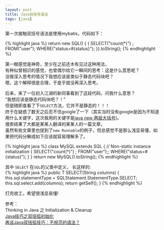 ```yaml
---
layout: post
title: Java双括号语法
tags: [java]
---
```


第一次接触双括号语法是使用mybatis，代码如下：

{% highlight java %}
return new SQL() { {
    SELECT("count(*)") ;
    FROM("user");
    WHERE("status=#{status}");
}}.toString();
{% endhighlight %}

第一眼感觉是神奇，至少在之前还木有见过这种用法，  
有种似曾相识的感觉，也曾偶尔给它一瞬间的思考：这是什么意思呢？   
没做深入思考的情况下我想应该是类似于静态代码块吧？  
嗯，这个解释很是合理，于是乎就没再深入思考。

后来，来了一位初入江湖的新同事看到了这段代码，问我什么意思？  
“我想应该是静态代码块吧？！”  
但是随即查看了下`SELECT`方法，它并不是静态的！！！  
终于在疑惑了数天之后忍不住google了一下（其实当时没有google是因为不知道用什么关键字，这次我用的关键字是[java new 两层大括号])。  
搜索结果了大都是某某人翻译的某某人的一篇文章，  
虽然有些文章里也提到了`new Runnable`的例子，但总感觉不是那么浅显易懂，如果把代码分解成如下应该就容易理解多了。

{% highlight java %}
class MySQL extends SQL {
    // Non-static instance initialization
    {
        SELECT("count(*)") ;
        FROM("user");;
        WHERE("status=#{status}");
    }
}
return new MySQL().toString();
{% endhighlight %}

其中 `SELECT` 在`SQL`的父类中定义， 长这样的:  
{% highlight java %}
public T SELECT(String columns) {
    this.sql.statementType = SQLStatement.StatementType.SELECT;
    this.sql.select.add(columns);
    return getSelf();
}
{% endhighlight %}


打完收工，希望很浅显易懂!

参考：  
Thinking in Java 之 Initialization & Cleanup  
[Java技巧之双括弧初始化](http://www.iteye.com/topic/418542)  
[再谈Java双括弧技巧：不规范的语法？](http://developer.51cto.com/art/200908/143644.htm)  

[java new 两层大括号]:(https://www.google.com/search?newwindow=1&safe=off&q=java%20new%20%E4%B8%A4%E5%B1%82%E5%A4%A7%E6%8B%AC%E5%8F%B7&oq=java%20new%20%E4%B8%A4%E5%B1%82%E5%A4%A7%E6%8B%AC%E5%8F%B7&gs_l=serp.12...0.0.0.352130.0.0.0.0.0.0.0.0..0.0....0...1c..51.serp..0.0.0.KXvsxL6S9qs)
